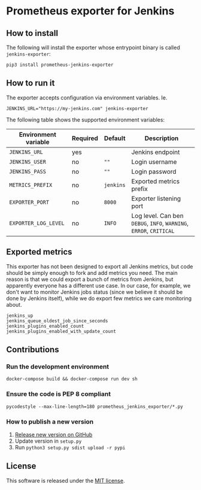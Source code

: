 # Prometheus exporter for Jenkins


## How to install

The following will install the exporter whose entrypoint binary is called `jenkins-exporter`:

```
pip3 install prometheus-jenkins-exporter
```


## How to run it

The exporter accepts configuration via environment variables. Ie.

`JENKINS_URL="https://my-jenkins.com" jenkins-exporter`

The following table shows the supported environment variables:

| Environment variable | Required | Default   | Description |
| -------------------- | -------- | --------- | ----------- |
| `JENKINS_URL`        | yes      |           | Jenkins endpoint |
| `JENKINS_USER`       | no       | `""`      | Login username |
| `JENKINS_PASS`       | no       | `""`      | Login password |
| `METRICS_PREFIX`     | no       | `jenkins` | Exported metrics prefix |
| `EXPORTER_PORT`      | no       | `8000`    | Exporter listening port |
| `EXPORTER_LOG_LEVEL` | no       | `INFO`    | Log level. Can ben `DEBUG`, `INFO`, `WARNING`, `ERROR`, `CRITICAL` |


## Exported metrics

This exporter has not been designed to export all Jenkins metrics, but code should be simply enough to fork and add metrics you need. The main reason is that we could export a bunch of metrics from Jenkins, but apparently everyone has a different use case. In our case, for example, we don't want to monitor Jenkins jobs status (since we believe it should be done by Jenkins itself), while we do export few metrics we care monitoring about.

```
jenkins_up
jenkins_queue_oldest_job_since_seconds
jenkins_plugins_enabled_count
jenkins_plugins_enabled_with_update_count
```


## Contributions

### Run the development environment

```
docker-compose build && docker-compose run dev sh
```

### Ensure the code is PEP 8 compliant

`pycodestyle --max-line-length=180 prometheus_jenkins_exporter/*.py`


### How to publish a new version

1. [Release new version on GitHub](https://github.com/spreaker/prometheus-jenkins-exporter/releases)
2. Update version in `setup.py`
3. Run `python3 setup.py sdist upload -r pypi`


## License

This software is released under the [MIT license](LICENSE.txt).
